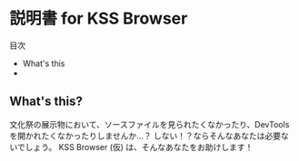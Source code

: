 <!-- https://marked.js.org/demo/?outputType=html&text=&options=%7B%0A%20%22baseUrl%22%3A%20null%2C%0A%20%22breaks%22%3A%20false%2C%0A%20%22gfm%22%3A%20true%2C%0A%20%22headerIds%22%3A%20true%2C%0A%20%22headerPrefix%22%3A%20%22%22%2C%0A%20%22highlight%22%3A%20null%2C%0A%20%22langPrefix%22%3A%20%22language-%22%2C%0A%20%22mangle%22%3A%20true%2C%0A%20%22pedantic%22%3A%20false%2C%0A%20%22sanitize%22%3A%20false%2C%0A%20%22sanitizer%22%3A%20null%2C%0A%20%22silent%22%3A%20false%2C%0A%20%22smartLists%22%3A%20false%2C%0A%20%22smartypants%22%3A%20false%2C%0A%20%22xhtml%22%3A%20false%0A%7D&version=master -->

# 説明書 for  KSS Browser

  目次
- What's this
-

## What's this?
文化祭の展示物において、ソースファイルを見られたくなかったり、DevToolsを開かれたくなかったりしませんか...？
しない！？ならそんなあなたは必要ないでしょう。
KSS Browser (仮) は、そんなあなたをお助けします！

